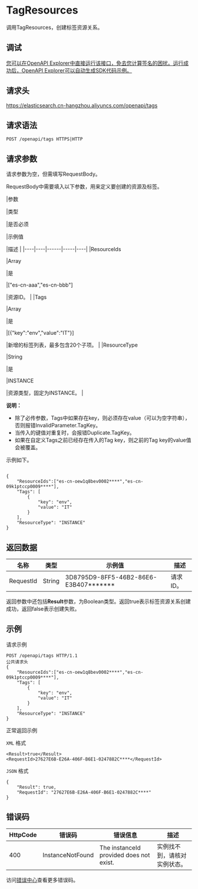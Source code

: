 # TagResources

调用TagResources，创建标签资源关系。

## 调试

[您可以在OpenAPI Explorer中直接运行该接口，免去您计算签名的困扰。运行成功后，OpenAPI Explorer可以自动生成SDK代码示例。](https://api.aliyun.com/#product=elasticsearch&api=TagResources&type=ROA&version=2017-06-13)

## 请求头

https://elasticsearch.cn-hangzhou.aliyuncs.com/openapi/tags

## 请求语法

```
POST /openapi/tags HTTPS|HTTP
```

## 请求参数

请求参数为空，但需填写RequestBody。

RequestBody中需要填入以下参数，用来定义要创建的资源及标签。

|参数

|类型

|是否必须

|示例值

|描述 |
|----|----|------|-----|----|
|ResourceIds

|Array

|是

|\["es-cn-aaa","es-cn-bbb"\]

|资源ID。 |
|Tags

|Array

|是

|\[\{"key":"env","value":"IT"\}\]

|新增的标签列表，最多包含20个子项。 |
|ResourceType

|String

|是

|INSTANCE

|资源类型，固定为INSTANCE。 |

**说明：**

-   除了必传参数，Tags中如果存在key，则必须存在value（可以为空字符串），否则报错InvalidParameter.TagKey。
-   当传入的键值对重复时，会报错Duplicate.TagKey。
-   如果在自定义Tags之前已经存在传入的Tag key，则之前的Tag key的value值会被覆盖。

示例如下。

```

{
    "ResourceIds":["es-cn-oew1q8bev0002****","es-cn-09k1ptccp0009****"],
    "Tags": [
        {
            "key": "env",
            "value": "IT"
        }
    ],
    "ResourceType": "INSTANCE"
}

```

## 返回数据

|名称|类型|示例值|描述|
|--|--|---|--|
|RequestId|String|3D8795D9-8FF5-46B2-86E6-E3B407\*\*\*\*\*\*\*|请求ID。 |

返回参数中还包括**Result**参数，为Boolean类型。返回true表示标签资源关系创建成功，返回false表示创建失败。

## 示例

请求示例

```
POST /openapi/tags HTTP/1.1
公共请求头
{
    "ResourceIds":["es-cn-oew1q8bev0002****","es-cn-09k1ptccp0009****"],
    "Tags": [
        {
            "key": "env",
            "value": "IT"
        }
    ],
    "ResourceType": "INSTANCE"
}
```

正常返回示例

`XML` 格式

```
<Result>true</Result>
<RequestId>27627E6B-E26A-406F-B6E1-0247882C****</RequestId>
```

`JSON` 格式

```
{
	"Result": true,
	"RequestId": "27627E6B-E26A-406F-B6E1-0247882C****"
}
```

## 错误码

|HttpCode|错误码|错误信息|描述|
|--------|---|----|--|
|400|InstanceNotFound|The instanceId provided does not exist.|实例找不到，请核对实例状态。|

访问[错误中心](https://error-center.alibabacloud.com/status/product/elasticsearch)查看更多错误码。

